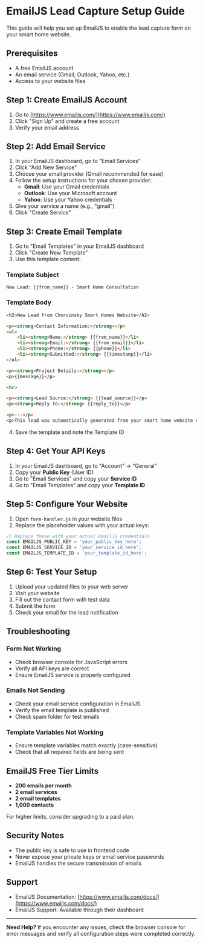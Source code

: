 # EmailJS Lead Capture Setup Guide

This guide will help you set up EmailJS to enable the lead capture form on your smart home website.

## Prerequisites

- A free EmailJS account
- An email service (Gmail, Outlook, Yahoo, etc.)
- Access to your website files

## Step 1: Create EmailJS Account

1. Go to [https://www.emailjs.com/](https://www.emailjs.com/)
2. Click "Sign Up" and create a free account
3. Verify your email address

## Step 2: Add Email Service

1. In your EmailJS dashboard, go to "Email Services"
2. Click "Add New Service"
3. Choose your email provider (Gmail recommended for ease)
4. Follow the setup instructions for your chosen provider:
   - **Gmail**: Use your Gmail credentials
   - **Outlook**: Use your Microsoft account
   - **Yahoo**: Use your Yahoo credentials
5. Give your service a name (e.g., "gmail")
6. Click "Create Service"

## Step 3: Create Email Template

1. Go to "Email Templates" in your EmailJS dashboard
2. Click "Create New Template"
3. Use this template content:

### Template Subject
```
New Lead: {{from_name}} - Smart Home Consultation
```

### Template Body
```html
<h2>New Lead from Chorvinsky Smart Homes Website</h2>

<p><strong>Contact Information:</strong></p>
<ul>
    <li><strong>Name:</strong> {{from_name}}</li>
    <li><strong>Email:</strong> {{from_email}}</li>
    <li><strong>Phone:</strong> {{phone}}</li>
    <li><strong>Submitted:</strong> {{timestamp}}</li>
</ul>

<p><strong>Project Details:</strong></p>
<p>{{message}}</p>

<hr>

<p><strong>Lead Source:</strong> {{lead_source}}</p>
<p><strong>Reply To:</strong> {{reply_to}}</p>

<p>---</p>
<p>This lead was automatically generated from your smart home website contact form.</p>
```

4. Save the template and note the Template ID 

## Step 4: Get Your API Keys

1. In your EmailJS dashboard, go to "Account" → "General"
2. Copy your **Public Key** (User ID)  
3. Go to "Email Services" and copy your **Service ID** 
4. Go to "Email Templates" and copy your **Template ID** 

## Step 5: Configure Your Website

1. Open `form-handler.js` in your website files
2. Replace the placeholder values with your actual keys:

```javascript
// Replace these with your actual EmailJS credentials
const EMAILJS_PUBLIC_KEY = 'your_public_key_here';
const EMAILJS_SERVICE_ID = 'your_service_id_here';
const EMAILJS_TEMPLATE_ID = 'your_template_id_here';
```

## Step 6: Test Your Setup

1. Upload your updated files to your web server
2. Visit your website
3. Fill out the contact form with test data
4. Submit the form
5. Check your email for the lead notification

## Troubleshooting

### Form Not Working
- Check browser console for JavaScript errors
- Verify all API keys are correct
- Ensure EmailJS service is properly configured

### Emails Not Sending
- Check your email service configuration in EmailJS
- Verify the email template is published
- Check spam folder for test emails

### Template Variables Not Working
- Ensure template variables match exactly (case-sensitive)
- Check that all required fields are being sent

## EmailJS Free Tier Limits

- **200 emails per month**
- **2 email services**
- **2 email templates**
- **1,000 contacts**

For higher limits, consider upgrading to a paid plan.

## Security Notes

- The public key is safe to use in frontend code
- Never expose your private keys or email service passwords
- EmailJS handles the secure transmission of emails

## Support

- EmailJS Documentation: [https://www.emailjs.com/docs/](https://www.emailjs.com/docs/)
- EmailJS Support: Available through their dashboard

---

**Need Help?** If you encounter any issues, check the browser console for error messages and verify all configuration steps were completed correctly.

